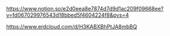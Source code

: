 https://www.notion.so/e2d0eea8e7874d7d9d1ac209f09668ee?v=fd067029976543d18bbed5f4604224f8&pvs=4

https://www.erdcloud.com/d/H3KABXBhPtJA8mbBQ
